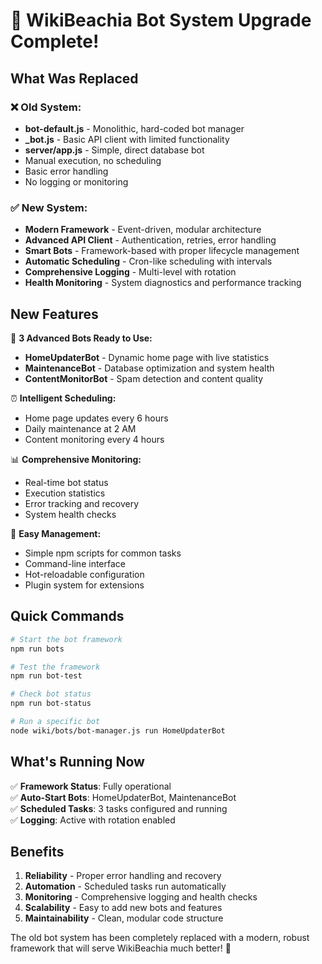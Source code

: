 # 🎉 WikiBeachia Bot System Upgrade Complete!

## What Was Replaced

### ❌ Old System:
- **bot-default.js** - Monolithic, hard-coded bot manager
- **_bot.js** - Basic API client with limited functionality  
- **server/app.js** - Simple, direct database bot
- Manual execution, no scheduling
- Basic error handling
- No logging or monitoring

### ✅ New System:
- **Modern Framework** - Event-driven, modular architecture
- **Advanced API Client** - Authentication, retries, error handling
- **Smart Bots** - Framework-based with proper lifecycle management
- **Automatic Scheduling** - Cron-like scheduling with intervals
- **Comprehensive Logging** - Multi-level with rotation
- **Health Monitoring** - System diagnostics and performance tracking

## New Features

🤖 **3 Advanced Bots Ready to Use:**
- **HomeUpdaterBot** - Dynamic home page with live statistics
- **MaintenanceBot** - Database optimization and system health
- **ContentMonitorBot** - Spam detection and content quality

⏰ **Intelligent Scheduling:**
- Home page updates every 6 hours
- Daily maintenance at 2 AM
- Content monitoring every 4 hours

📊 **Comprehensive Monitoring:**
- Real-time bot status
- Execution statistics
- Error tracking and recovery
- System health checks

🔧 **Easy Management:**
- Simple npm scripts for common tasks
- Command-line interface
- Hot-reloadable configuration
- Plugin system for extensions

## Quick Commands

```bash
# Start the bot framework
npm run bots

# Test the framework  
npm run bot-test

# Check bot status
npm run bot-status

# Run a specific bot
node wiki/bots/bot-manager.js run HomeUpdaterBot
```

## What's Running Now

✅ **Framework Status**: Fully operational  
✅ **Auto-Start Bots**: HomeUpdaterBot, MaintenanceBot  
✅ **Scheduled Tasks**: 3 tasks configured and running  
✅ **Logging**: Active with rotation enabled  

## Benefits

1. **Reliability** - Proper error handling and recovery
2. **Automation** - Scheduled tasks run automatically  
3. **Monitoring** - Comprehensive logging and health checks
4. **Scalability** - Easy to add new bots and features
5. **Maintainability** - Clean, modular code structure

The old bot system has been completely replaced with a modern, robust framework that will serve WikiBeachia much better! 🚀
